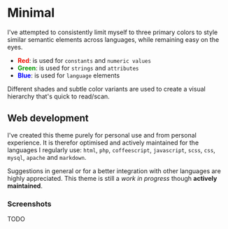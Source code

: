 # Minimal

I've attempted to consistently limit myself to three primary colors to style similar semantic elements across languages, while remaining easy on the eyes.

- <span style='color:#e10'>**Red**</span>: is used for `constants` and `numeric values`
- <span style='color:#090'>**Green**</span>: is used for `strings` and `attributes`
- <span style='color:#00f'>**Blue**</span>: is used for `language` elements

Different shades and subtle color variants are used to create a visual hierarchy that's quick to read/scan.

## Web development

I've created this theme purely for personal use and from personal experience. It is therefor optimised and actively maintained for the languages I regularly use: `html`, `php`, `coffeescript`, `javascript`, `scss`, `css`, `mysql`, `apache` and `markdown`.

Suggestions in general or for a better integration with other languages are highly appreciated. This theme is still a _work in progress_ though **actively maintained**.


### Screenshots

TODO

